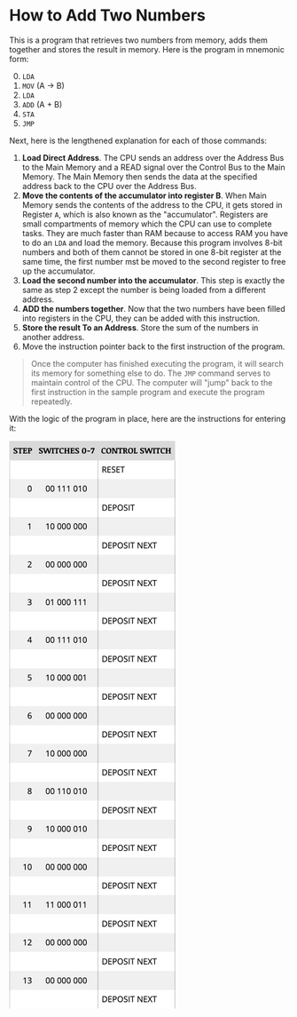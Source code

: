 # How to Add Two Numbers

This is a program that retrieves two numbers from memory, adds them together and stores the result in memory. Here is the program in mnemonic form:

0. `LDA`
1. `MOV` (A &rarr; B)
2. `LDA`
3. `ADD` (A + B)
4. `STA`
5. `JMP`

Next, here is the lengthened explanation for each of those commands:

1. **Load Direct Address**. The CPU sends an address over the Address Bus to the Main Memory and a READ signal over the Control Bus to the Main Memory. The Main Memory then sends the data at the specified address back to the CPU over the Address Bus.
2. **Move the contents of the accumulator into register B**. When Main Memory sends the contents of the address to the CPU, it gets stored in Register `A`, which is also known as the "accumulator". Registers are small compartments of memory which the CPU can use to complete tasks. They are much faster than RAM because to access RAM you have to do an `LDA` and load the memory. Because this program involves 8-bit numbers and both of them cannot be stored in one 8-bit register at the same time, the first number mst be moved to the second register to free up the accumulator.
3. **Load the second number into the accumulator**. This step is exactly the same as step 2 except the number is being loaded from a different address.
4. **ADD the numbers together**. Now that the two numbers have been filled into registers in the CPU, they can be added with this instruction.
5. **Store the result To an Address**. Store the sum of the numbers in another address.
6. Move the instruction pointer back to the first instruction of the program.

> Once the computer has finished executing the program, it will search its memory for something else to do. The `JMP` command serves to maintain control of the CPU. The computer will "jump" back to the first instruction in the sample program and execute the program repeatedly.

With the logic of the program in place, here are the instructions for entering it:

![Instructions](Add_two_numbers_instructions.png)
